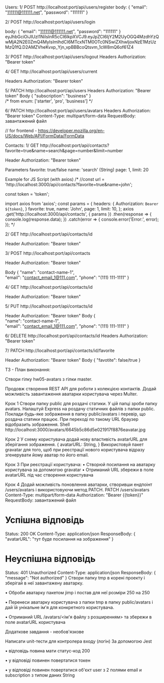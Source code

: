 Users:
1/
POST http://localhost:port/api/users/register
body: 
{
  "email": "111111@111111.net",
  "password": "111111"
}

2/
POST http://localhost:port/api/users/login

body: 
{
  "email": "111111@111111.net",
  "password": "111111"
}
eyJhbGciOiJIUzI1NiIsInR5cCI6IkpXVCJ9.eyJpZCI6IjY2M2UyOGQ4MzdhYzQwMjA2N2E0ZmQ4MyIsImlhdCI6MTcxNTM0OTc0NSwiZXhwIjoxNzE1MzUzMzQ1fQ.D2AMZVheKvxp_Yjn_vpBBBcoQtsvm_1cW8mQ6of61Z4

3/
POST http://localhost:port/api/users/logout
Headers
Authorization: "Bearer token"

4/ 
GET http://localhost:port/api/users/current

Headers
Authorization: "Bearer token"
 
5/ 
PATCH http://localhost:port/api/users
Headers
Authorization: "Bearer token"
Body 
{
  "subscription": "business"
}  
  /* from enum: ['starter', 'pro', 'business'] */

6/ 
PATCH http://localhost:port/api/users/avatars
Headers
Authorization: "Bearer token"
Content-Type: multipart/form-data
RequestBody: завантажений файл

// for frontend - https://developer.mozilla.org/en-US/docs/Web/API/FormData/FormData

Contacts:
1/ 
GET http://localhost:port/api/contacts?favorite=true&name=search&page=number&limit=number

Header
Authorization: "Bearer token"

Parameters
favorite: true/false
name: 'search' (String)
page: 1,
limit: 20

Example for JS Script (with axios)
/*
//const url = 'http://localhost:3000/api/contacts?favorite=true&name=john';

const token = 'token';

import axios from 'axios';
const params = {
  headers: {
    Authorization: `Bearer ${token}`,
  }
  favorite: true, 
  name: 'John', 
  page: 1, 
  limit: 10, 
};
axios
  .get('http://localhost:3000/api/contacts', { params })
  .then(response => {
    console.log(response.data);
  })
  .catch(error => {
    console.error('Error:', error);
  });
*/

2/
GET http://localhost:port/api/contacts/id

Header
Authorization: "Bearer token"

3/
POST http://localhost:port/api/contacts

Header
Authorization: "Bearer token"

Body
{
  "name": "contact-name-1",  
  "email": "contact_email_1@111.com",
  "phone": "(111) 111-1111"
}

4/
GET http://localhost:port/api/contacts/id

Header
Authorization: "Bearer token"

5/
PUT http://localhost:port/api/contacts/id

Header
Authorization: "Bearer token"
Body
{    
  "name": "contact-name-1",  
  "email": "contact_email_1@111.com",
  "phone": "(111) 111-1111"
}

6/ 
DELETE http://localhost:port/api/contacts/id
Headers
Authorization: "Bearer token"

7/
PATCH http://localhost:port/api/contacts/id/favorite

Header
Authorization: "Bearer token"
Body
{ 
  "favotite": false/true
}


TЗ - План виконання:

Створи гілку hw05-avatars з гілки master.

Продовж створення REST API для роботи з колекцією контактів. Додай можливість завантаження аватарки користувача через Multer.

Крок 1
Створи папку public для роздачі статики. У цій папці зроби папку avatars.
Налаштуй Express на роздачу статичних файлів з папки public.
Поклади будь-яке зображення в папку public/avatars і перевір, що роздача статики працює.
При переході по такому URL браузер відобразить зображення. 
Shell http://localhost:3000/avatars/6645b5c86d5e021917f8876eavatar.jpg 

Крок 2
У схему користувача додай нову властивість avatarURL для зберігання зображення.
{ 
  avatarURL: String, 
}
Використовуй пакет gravatar для того, щоб при реєстрації нового користувача відразу згенерувати йому аватар по його email.

Крок 3
При реєстрації користувача:
• Створюй посилання на аватарку користувача за допомогою gravatar
• Отриманий URL збережи в поле avatarURL під час створення користувача

Крок 4
Додай можливість поновлення аватарки, створивши ендпоінт /users/avatars і використовуючи метод PATCH.
PATCH /users/avatars
Content-Type: multipart/form-data
Authorization: "Bearer {{token}}"
RequestBody: завантажений файл

# Успішна відповідь
Status: 200 OK
Content-Type: application/json
ResponseBody: {
  "avatarURL": "тут буде посилання на зображення"
}

# Неуспішна відповідь
Status: 401 Unauthorized
Content-Type: application/json
ResponseBody: {
  "message": "Not authorized"
}
Створи папку tmp в корені проекту і зберігай в неї завантажену аватарку.

• Оброби аватарку пакетом jimp і постав для неї розміри 250 на 250

• Перенеси аватарку користувача з папки tmp в папку public/avatars і дай їй унікальне ім'я для конкретного користувача.

• Отриманий URL /avatars/<ім'я файлу з розширенням> та збережи в поле avatarURL користувача


Додаткове завдання - необов'язкове

Написати unit-тести для контролера входу (логін)
За допомогою Jest

• відповідь повина мати статус-код 200

• у відповіді повинен повертатися токен

• у відповіді повинен повертатися об'єкт user з 2 полями email и subscription з типом даних String